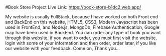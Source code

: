 #Book Store
Project Live Link: https://book-store-b1dc2.web.app/

My website is usually FullStack, because I have worked on both Front end and BackEnd on this website, HTML5, CSS3, Modern Javascript has been used in FrontEnd, and Node.js, MongoDb, Firebase Authentication, Google map have been used in BackEnd. You can order any type of book you want through this website, if you want to order, you must first visit the website, login with some of your information and then order, order later, if you like our website with your feedback. Come on,
Thank you...

